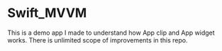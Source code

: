 # Swift_MVVM

This is a demo app I made to understand how App clip and App widget works. There is unlimited scope of improvements in this repo.
